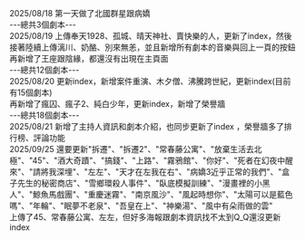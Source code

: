 2025/08/18 第一天做了北國群星跟病嬌  
---總共3個劇本---  
2025/08/19 上傳奉天1928、孤城、晴天神社、賣快樂的人，更新了index，然後接著陸續上傳漓川、奶酪、別來無恙，並且新增所有劇本的音樂與回上一頁的按鈕  
再新增了王座跟陰緣，都還沒有出現在主頁面  
---總共12個劇本---  
2025/08/20 更新index，新增案件重演、木夕僧、沸騰跨世紀，更新index(目前有15個劇本)  
再新增了瘋囚、瘋子2、純白少年，更新index，新增了榮譽牆  
---總共18個劇本---  
2025/08/21 新增了主持人資訊和劇本介紹，也同步更新了index  ，榮譽牆多了排行榜、評論功能  
2025/09/25 還要更新"拆遷"、"拆遷2"、"常春藤公寓"、"放棄生活去北極"、"45"、"酒大奇蹟"、"搞錢"、"上路"、"霧鴉館"、"你好"、"死者在幻夜中醒來"、"請將我深埋"、"左左"、"天才在左我在右"、"病嬌3近乎正常的我們"、"盒子先生的秘密商店"、"雪鄉環殺人事件"、"臥底模擬訓練"、"漫畫裡的小黑人"、"鯨魚馬戲團"、"重慶迷霧"、"南京風沙"、"風起時想你"、"太陽可以是藍色嗎"、"年輪"、"眠夢不老泉"、"吾皇在上"、"神樂湯"、"風中有朵雨做的雲"  
上傳了45、常春藤公寓、左左，但好多海報跟劇本資訊找不太到Q_Q還沒更新index
